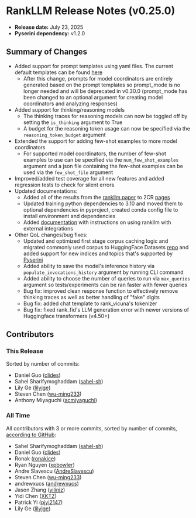 # RankLLM Release Notes (v0.25.0)

+ **Release date:** July 23, 2025
+ **Pyserini dependency:** v1.2.0

## Summary of Changes

+ Added support for prompt templates using yaml files. The current default templates can be found [here](/src/rank_llm/rerank/prompt_templates)
    - After this change, prompts for model coordinators are entirely generated based on the prompt templates so prompt_mode is no longer needed and will be deprecated in v0.30.0 (prompt_mode has been changed to an optional argument for creating model coordinators and analyzing responses)
+ Added support for thinking/reasoning models
    - The thinking traces for reasoning models can now be toggled off by setting the `is_thinking` argument to True
    - A budget for the reasoning token usage can now be specified via the `reasoning_token_budget` argument
+ Extended the support for adding few-shot examples to more model coordinators
    - For supported model coordinators, the number of few-shot examples to use can be specified via the `num_few_shot_examples` argument and a json file containing the few-shot examples can be used via the `few_shot_file` argument
+ Improved/added test coverage for all new features and added regression tests to check for silent errors
+ Updated documentations:
    - Added all of the results from the [rankllm paper](https://arxiv.org/pdf/2505.19284) to 2CR [pages](/src/rank_llm/2cr)
    - Updated training python dependencies to 3.10 and moved them to optional dependencies in pyproject, created conda config file to install environment and dependencies
    - Added [documentation](/docs/external-integrations.md) with instructions on using rankllm with external integrations
+ Other QoL changes/bug fixes:
    - Updated and optimized first stage corpus caching logic and migrated commonly used corpus to HuggingFace Datasets [repo](https://huggingface.co/datasets/castorini/rank_llm_data) and added support for new indices and topics that's supported by [Pyserini](https://github.com/castorini/pyserini/)
    - Added ability to save the model's inference history via `populate_invocations_history` argument by running CLI command
    - Added ability to choose the number of queries to run via `max_queries` argument so tests/experiments can be ran faster with fewer queries
    - Bug fix: improved clean response function to effectively remove thinking traces as well as better handling of "fake" digits
    - Bug fix: added chat template to rank_vicuna's tokenizer
    - Bug fix: fixed rank_fid's LLM generation error with newer versions of Huggingface transformers (v4.50+)

## Contributors

### This Release

Sorted by number of commits:

+ Daniel Guo ([clides](https://github.com/clides))
+ Sahel Sharifymoghaddam ([sahel-sh](https://github.com/sahel-sh))
+ Lily Ge ([lilyjge](https://github.com/lilyjge))
+ Steven Chen ([wu-ming233](https://github.com/wu-ming233))
+ Anthony Miyaguchi ([acmiyaguchi](https://github.com/acmiyaguchi))

### All Time

All contributors with 3 or more commits, sorted by number of commits, [according to GitHub](https://github.com/castorini/rank_llm/graphs/contributors):

+ Sahel Sharifymoghaddam ([sahel-sh](https://github.com/sahel-sh))
+ Daniel Guo ([clides](https://github.com/clides))
+ Ronak ([ronakice](https://github.com/ronakice))
+ Ryan Nguyen ([xpbowler](https://github.com/xpbowler))
+ Andre Slavescu ([AndreSlavescu](https://github.com/AndreSlavescu))
+ Steven Chen ([wu-ming233](https://github.com/wu-ming233))
+ andrewxucs ([andrewxucs](https://github.com/andrewxucs))
+ Jason Zhang ([yilinjz](https://github.com/yilinjz))
+ Yidi Chen ([XKTZ](https://github.com/XKTZ))
+ Patrick Yi ([pjyi2147](https://github.com/pjyi2147))
+ Lily Ge ([lilyjge](https://github.com/lilyjge))
